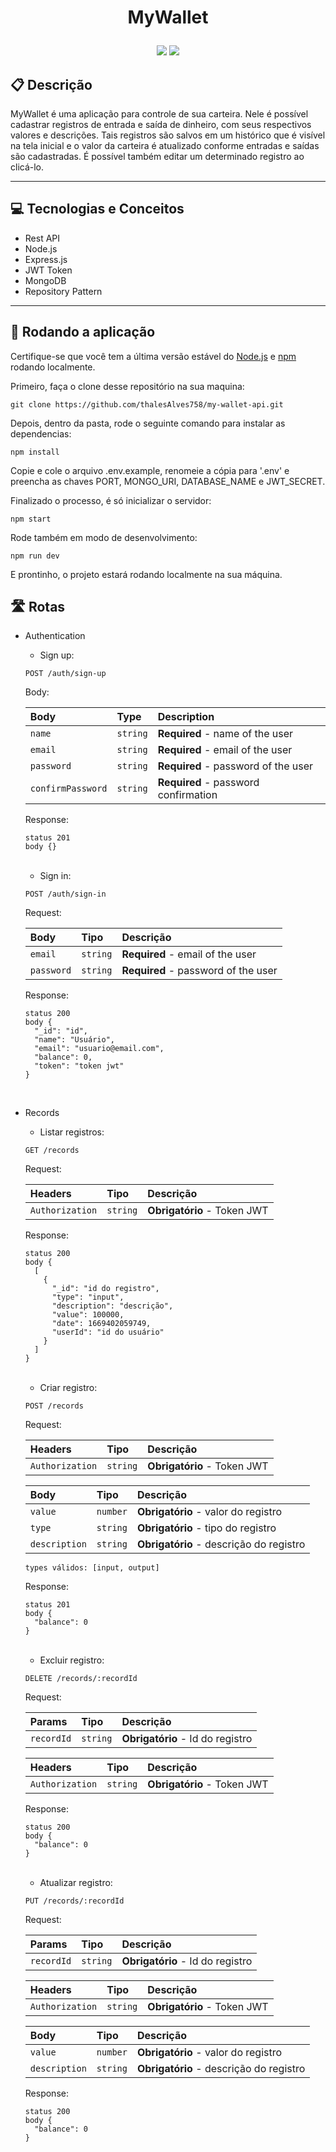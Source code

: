 # <p align="center"> MyWallet </p>

<p align="center">
	<img src="https://img.shields.io/badge/author-Thales Alves-4dae71?style=flat-square" />
	<img src="https://img.shields.io/github/languages/count/thalesAlves758/my-wallet-api?color=4dae71&style=flat-square" />
</p>

## :clipboard: Descrição

MyWallet é uma aplicação para controle de sua carteira. Nele é possível cadastrar registros de entrada e saída de dinheiro, com seus respectivos valores e descrições. Tais registros são salvos em um histórico que é visível na tela inicial e o valor da carteira é atualizado conforme entradas e saídas são cadastradas. É possível também editar um determinado registro ao clicá-lo.

---

## :computer: Tecnologias e Conceitos

- Rest API
- Node.js
- Express.js
- JWT Token
- MongoDB
- Repository Pattern

---

## 🏁 Rodando a aplicação

Certifique-se que você tem a última versão estável do [Node.js](https://nodejs.org/en/download/) e [npm](https://www.npmjs.com/) rodando localmente.

Primeiro, faça o clone desse repositório na sua maquina:

```
git clone https://github.com/thalesAlves758/my-wallet-api.git
```

Depois, dentro da pasta, rode o seguinte comando para instalar as dependencias:

```
npm install
```

Copie e cole o arquivo .env.example, renomeie a cópia para '.env' e preencha as chaves PORT, MONGO_URI, DATABASE_NAME e JWT_SECRET.

Finalizado o processo, é só inicializar o servidor:

```
npm start
```

Rode também em modo de desenvolvimento:

```
npm run dev
```

E prontinho, o projeto estará rodando localmente na sua máquina.

## :motorway: Rotas

- Authentication

  - Sign up:
  ```http
  POST /auth/sign-up
  ```

  Body:

  | Body               | Type     | Description                          |
  | :----------------- | :------- | :----------------------------------- |
  | `name`             | `string` | **Required** - name of the user      |
  | `email`            | `string` | **Required** - email of the user     |
  | `password`         | `string` | **Required** - password of the user  |
  | `confirmPassword`  | `string` | **Required** - password confirmation |

  Response:
  ```
  status 201
  body {}
  ```

  <br />

  - Sign in:
  ```http
  POST /auth/sign-in
  ```

  Request:

  | Body       | Tipo     | Descrição                           |
  | :--------- | :------- | :---------------------------------- |
  | `email`    | `string` | **Required** - email of the user    |
  | `password` | `string` | **Required** - password of the user |

  Response:
  ```
  status 200
  body {
    "_id": "id",
    "name": "Usuário",
    "email": "usuario@email.com",
    "balance": 0,
    "token": "token jwt"
  }
  ```

  <br />

- Records
  - Listar registros:
  ```http
  GET /records
  ```

  Request:

  | Headers         | Tipo     | Descrição                   |
  | :-------------- | :------- | :-------------------------- |
  | `Authorization` | `string` | **Obrigatório** - Token JWT |

  Response:
  ```
  status 200
  body {
    [
      {
        "_id": "id do registro",
        "type": "input",
        "description": "descrição",
        "value": 100000,
        "date": 1669402059749,
        "userId": "id do usuário"
      }
    ]
  }
  ```

  <br />

  - Criar registro:
  ```http
  POST /records
  ```

  Request:

  | Headers         | Tipo     | Descrição                   |
  | :-------------- | :------- | :-------------------------- |
  | `Authorization` | `string` | **Obrigatório** - Token JWT |

  | Body          | Tipo     | Descrição                               |
  | :------------ | :------- | :-------------------------------------- |
  | `value`       | `number` | **Obrigatório** - valor do registro     |
  | `type`        | `string` | **Obrigatório** - tipo do registro      |
  | `description` | `string` | **Obrigatório** - descrição do registro |

  `types válidos: [input, output]`

  Response:
  ```
  status 201
  body {
    "balance": 0
  }
  ```

  <br />

  - Excluir registro:
  ```http
  DELETE /records/:recordId
  ```

  Request:

  | Params     | Tipo     | Descrição                        |
  | :--------- | :------- | :------------------------------- |
  | `recordId` | `string` | **Obrigatório** - Id do registro |

  | Headers         | Tipo     | Descrição                   |
  | :-------------- | :------- | :-------------------------- |
  | `Authorization` | `string` | **Obrigatório** - Token JWT |

  Response:
  ```
  status 200
  body {
    "balance": 0
  }
  ```

  <br />

  - Atualizar registro:
  ```http
  PUT /records/:recordId
  ```

  Request:

  | Params     | Tipo     | Descrição                        |
  | :--------- | :------- | :------------------------------- |
  | `recordId` | `string` | **Obrigatório** - Id do registro |

  | Headers         | Tipo     | Descrição                   |
  | :-------------- | :------- | :-------------------------- |
  | `Authorization` | `string` | **Obrigatório** - Token JWT |

  | Body          | Tipo     | Descrição                               |
  | :------------ | :------- | :-------------------------------------- |
  | `value`       | `number` | **Obrigatório** - valor do registro     |
  | `description` | `string` | **Obrigatório** - descrição do registro |

  Response:
  ```
  status 200
  body {
    "balance": 0
  }
  ```
